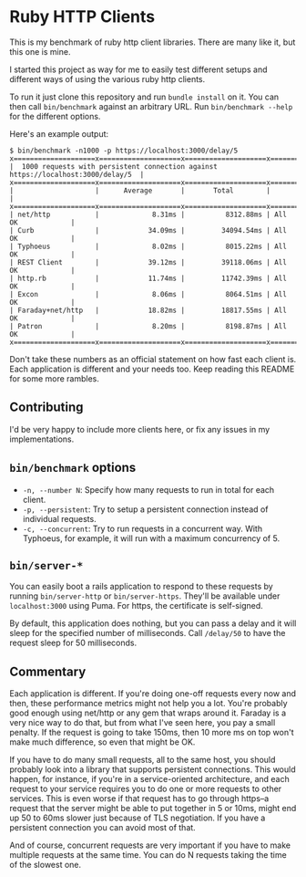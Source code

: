 # Ruby HTTP Clients

This is my benchmark of ruby http client libraries. There are many like it, but this one is mine.

I started this project as way for me to easily test different setups and different ways of using
the various ruby http clients.

To run it just clone this repository and run `bundle install` on it. You can then call
`bin/benchmark` against an arbitrary URL. Run `bin/benchmark --help` for the different options.

Here's an example output:

```
$ bin/benchmark -n1000 -p https://localhost:3000/delay/5
x====================x====================x====================x====================x
|  1000 requests with persistent connection against https://localhost:3000/delay/5  |
x====================x====================x====================x====================x
|                    |      Average       |       Total        |                    |
x====================x====================x====================x====================x
| net/http           |             8.31ms |          8312.88ms | All OK             |
| Curb               |            34.09ms |         34094.54ms | All OK             |
| Typhoeus           |             8.02ms |          8015.22ms | All OK             |
| REST Client        |            39.12ms |         39118.06ms | All OK             |
| http.rb            |            11.74ms |         11742.39ms | All OK             |
| Excon              |             8.06ms |          8064.51ms | All OK             |
| Faraday+net/http   |            18.82ms |         18817.55ms | All OK             |
| Patron             |             8.20ms |          8198.87ms | All OK             |
x====================x====================x====================x====================x
```

Don't take these numbers as an official statement on how fast each client is. Each application is
different and your needs too. Keep reading this README for some more rambles.

## Contributing

I'd be very happy to include more clients here, or fix any issues in my implementations.

## `bin/benchmark` options

* `-n, --number N`: Specify how many requests to run in total for each client.
* `-p, --persistent`: Try to setup a persistent connection instead of individual requests.
* `-c, --concurrent`: Try to run requests in a concurrent way. With Typhoeus, for example, it will run with a maximum concurrency of 5.

## `bin/server-*`

You can easily boot a rails application to respond to these requests by running `bin/server-http` or `bin/server-https`. They'll
be available under `localhost:3000` using Puma. For https, the certificate is self-signed.

By default, this application does nothing, but you can pass a delay and it will sleep for the
specified number of milliseconds. Call `/delay/50` to have the request sleep for 50 milliseconds.

## Commentary

Each application is different. If you're doing one-off requests every now and then, these
performance metrics might not help you a lot. You're probably good enough using net/http or any
gem that wraps around it. Faraday is a very nice way to do that, but from what I've seen here,
you pay a small penalty. If the request is going to take 150ms, then 10 more ms on top won't make
much difference, so even that might be OK.

If you have to do many small requests, all to the same host, you should probably look into a library
that supports persistent connections. This would happen, for instance, if you're in a service-oriented
architecture, and each request to your service requires you to do one or more requests to other
services. This is even worse if that request has to go through https–a request that the server
might be able to put together in 5 or 10ms, might end up 50 to 60ms slower just because of TLS
negotiation. If you have a persistent connection you can avoid most of that.

And of course, concurrent requests are very important if you have to make multiple requests
at the same time. You can do N requests taking the time of the slowest one.
